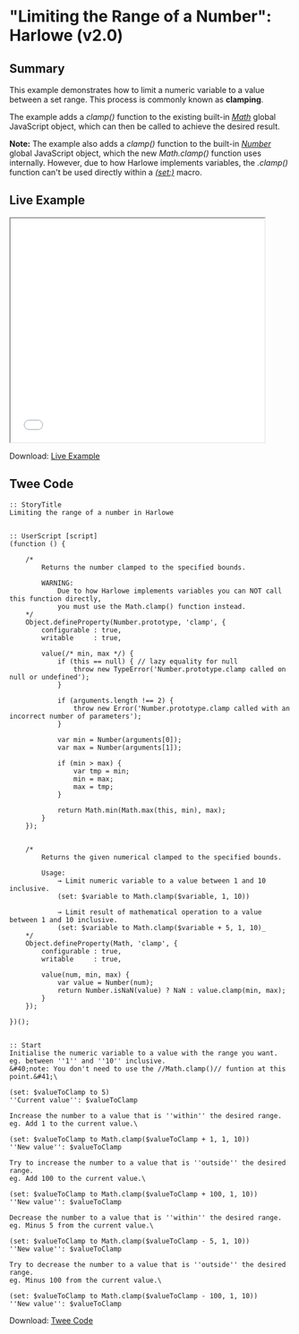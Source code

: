 # "Limiting the Range of a Number": Harlowe (v2.0)

## Summary

This example demonstrates how to limit a numeric variable to a value between a set range. This process is commonly known as **clamping**.

The example adds a *clamp()* function to the existing built-in [*Math*](https://developer.mozilla.org/en-US/docs/Web/JavaScript/Reference/Global_Objects/Math) global JavaScript object, which can then be called to achieve the desired result.

<div class="alertbox information"><strong>Note:</strong> The example also adds a <em>clamp()</em> function to the built-in <em><a href="https://developer.mozilla.org/en-US/docs/Web/JavaScript/Reference/Global_Objects/Number">Number</a></em> global JavaScript object, which the new <em>Math.clamp()</em> function uses internally. However, due to how Harlowe implements variables, the <em><Number>.clamp()</em> function can't be used directly within a <em><a href="https://twine2.neocities.org/#macro_set">(set:)</a></em> macro.</div>


## Live Example

<section>
<iframe src="harlowe_clamping_numbers_example.html" height=400 width=90%></iframe>


Download: <a href="harlowe_clamping_numbers_example.html" target="_blank">Live Example</a>
</section>

## Twee Code

```
:: StoryTitle
Limiting the range of a number in Harlowe


:: UserScript [script]
(function () {

	/*
		Returns the number clamped to the specified bounds.

		WARNING:
			Due to how Harlowe implements variables you can NOT call this function directly,
			you must use the Math.clamp() function instead.
	*/
	Object.defineProperty(Number.prototype, 'clamp', {
		configurable : true,
		writable     : true,

		value(/* min, max */) {
			if (this == null) { // lazy equality for null
				throw new TypeError('Number.prototype.clamp called on null or undefined');
			}

			if (arguments.length !== 2) {
				throw new Error('Number.prototype.clamp called with an incorrect number of parameters');
			}

			var min = Number(arguments[0]);
			var max = Number(arguments[1]);

			if (min > max) {
				var tmp = min;
				min = max;
				max = tmp;
			}

			return Math.min(Math.max(this, min), max);
		}
	});


	/*
		Returns the given numerical clamped to the specified bounds.

		Usage:
			→ Limit numeric variable to a value between 1 and 10 inclusive.
			(set: $variable to Math.clamp($variable, 1, 10))

			→ Limit result of mathematical operation to a value between 1 and 10 inclusive.
			(set: $variable to Math.clamp($variable + 5, 1, 10)_
	*/
	Object.defineProperty(Math, 'clamp', {
		configurable : true,
		writable     : true,

		value(num, min, max) {
			var value = Number(num);
			return Number.isNaN(value) ? NaN : value.clamp(min, max);
		}
	});

})();


:: Start
Initialise the numeric variable to a value with the range you want.
eg. between ''1'' and ''10'' inclusive.
&#40;note: You don't need to use the //Math.clamp()// funtion at this point.&#41;\

(set: $valueToClamp to 5)
''Current value'': $valueToClamp

Increase the number to a value that is ''within'' the desired range.
eg. Add 1 to the current value.\

(set: $valueToClamp to Math.clamp($valueToClamp + 1, 1, 10))
''New value'': $valueToClamp

Try to increase the number to a value that is ''outside'' the desired range.
eg. Add 100 to the current value.\

(set: $valueToClamp to Math.clamp($valueToClamp + 100, 1, 10))
''New value'': $valueToClamp

Decrease the number to a value that is ''within'' the desired range.
eg. Minus 5 from the current value.\

(set: $valueToClamp to Math.clamp($valueToClamp - 5, 1, 10))
''New value'': $valueToClamp

Try to decrease the number to a value that is ''outside'' the desired range.
eg. Minus 100 from the current value.\

(set: $valueToClamp to Math.clamp($valueToClamp - 100, 1, 10))
''New value'': $valueToClamp

```

Download: <a href="harlowe_clamping_numbers_twee.txt" target="_blank">Twee Code</a>

